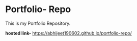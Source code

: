 # Portfolio- Repo
This is my Portfolio Repository.

**hosted link-** https://abhijeet190602.github.io/portfolio-repo/
